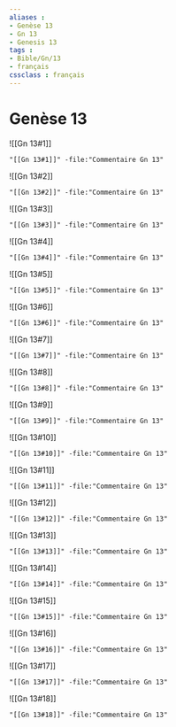 ```yaml
---
aliases : 
- Genèse 13
- Gn 13
- Genesis 13
tags : 
- Bible/Gn/13
- français
cssclass : français
---
```


# Genèse 13

![[Gn 13#1]]

```query
"[[Gn 13#1]]" -file:"Commentaire Gn 13"
```

![[Gn 13#2]]

```query
"[[Gn 13#2]]" -file:"Commentaire Gn 13"
```

![[Gn 13#3]]

```query
"[[Gn 13#3]]" -file:"Commentaire Gn 13"
```

![[Gn 13#4]]

```query
"[[Gn 13#4]]" -file:"Commentaire Gn 13"
```

![[Gn 13#5]]

```query
"[[Gn 13#5]]" -file:"Commentaire Gn 13"
```

![[Gn 13#6]]

```query
"[[Gn 13#6]]" -file:"Commentaire Gn 13"
```

![[Gn 13#7]]

```query
"[[Gn 13#7]]" -file:"Commentaire Gn 13"
```

![[Gn 13#8]]

```query
"[[Gn 13#8]]" -file:"Commentaire Gn 13"
```

![[Gn 13#9]]

```query
"[[Gn 13#9]]" -file:"Commentaire Gn 13"
```

![[Gn 13#10]]

```query
"[[Gn 13#10]]" -file:"Commentaire Gn 13"
```

![[Gn 13#11]]

```query
"[[Gn 13#11]]" -file:"Commentaire Gn 13"
```

![[Gn 13#12]]

```query
"[[Gn 13#12]]" -file:"Commentaire Gn 13"
```

![[Gn 13#13]]

```query
"[[Gn 13#13]]" -file:"Commentaire Gn 13"
```

![[Gn 13#14]]

```query
"[[Gn 13#14]]" -file:"Commentaire Gn 13"
```

![[Gn 13#15]]

```query
"[[Gn 13#15]]" -file:"Commentaire Gn 13"
```

![[Gn 13#16]]

```query
"[[Gn 13#16]]" -file:"Commentaire Gn 13"
```

![[Gn 13#17]]

```query
"[[Gn 13#17]]" -file:"Commentaire Gn 13"
```

![[Gn 13#18]]

```query
"[[Gn 13#18]]" -file:"Commentaire Gn 13"
```

